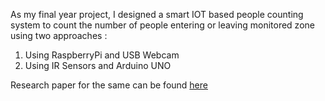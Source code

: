 As my final year project, I designed a smart IOT based people counting system to count the number of people entering or leaving monitored zone using two approaches :

1. Using RaspberryPi and USB Webcam
2. Using IR Sensors and Arduino UNO

Research paper for the same can be found [here](https://ieeexplore.ieee.org/document/9670970)
